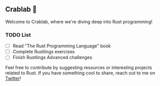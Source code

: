 ## Crablab 🦀

Welcome to Crablab, where we're diving deep into Rust programming!

### TODO List

- [ ] Read "The Rust Programming Language" book
- [ ] Complete Rustlings exercises
- [ ] Finish Rustlings Advanced challenges

Feel free to contribute by suggesting resources or interesting projects related to Rust. If you have something cool to share, reach out to me on [Twitter](https://x.com/333Xq1)!

